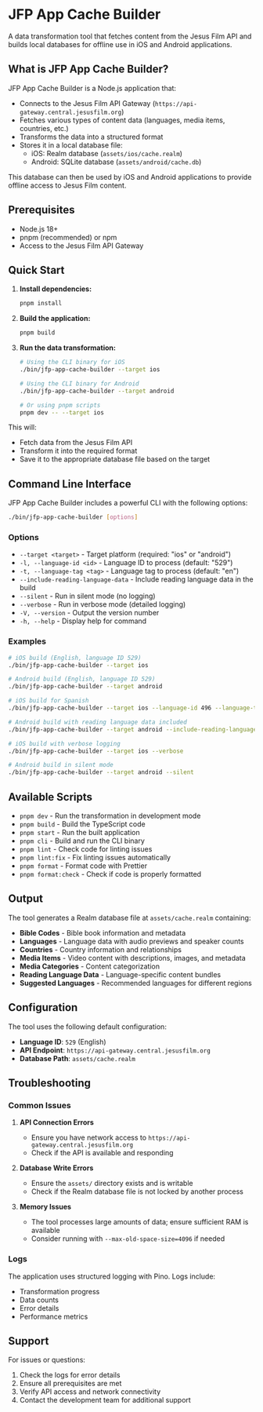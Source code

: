 # JFP App Cache Builder

A data transformation tool that fetches content from the Jesus Film API and builds local databases for offline use in iOS and Android applications.

## What is JFP App Cache Builder?

JFP App Cache Builder is a Node.js application that:

- Connects to the Jesus Film API Gateway (`https://api-gateway.central.jesusfilm.org`)
- Fetches various types of content data (languages, media items, countries, etc.)
- Transforms the data into a structured format
- Stores it in a local database file:
  - iOS: Realm database (`assets/ios/cache.realm`)
  - Android: SQLite database (`assets/android/cache.db`)

This database can then be used by iOS and Android applications to provide offline access to Jesus Film content.

## Prerequisites

- Node.js 18+ 
- pnpm (recommended) or npm
- Access to the Jesus Film API Gateway

## Quick Start

1. **Install dependencies:**
   ```bash
   pnpm install
   ```

2. **Build the application:**
   ```bash
   pnpm build
   ```

3. **Run the data transformation:**
   ```bash
   # Using the CLI binary for iOS
   ./bin/jfp-app-cache-builder --target ios
   
   # Using the CLI binary for Android
   ./bin/jfp-app-cache-builder --target android
   
   # Or using pnpm scripts
   pnpm dev -- --target ios
   ```

This will:
- Fetch data from the Jesus Film API
- Transform it into the required format
- Save it to the appropriate database file based on the target

## Command Line Interface

JFP App Cache Builder includes a powerful CLI with the following options:

```bash
./bin/jfp-app-cache-builder [options]
```

### Options

- `--target <target>` - Target platform (required: "ios" or "android")
- `-l, --language-id <id>` - Language ID to process (default: "529")
- `-t, --language-tag <tag>` - Language tag to process (default: "en")
- `--include-reading-language-data` - Include reading language data in the build
- `--silent` - Run in silent mode (no logging)
- `--verbose` - Run in verbose mode (detailed logging)
- `-V, --version` - Output the version number
- `-h, --help` - Display help for command

### Examples

```bash
# iOS build (English, language ID 529)
./bin/jfp-app-cache-builder --target ios

# Android build (English, language ID 529)
./bin/jfp-app-cache-builder --target android

# iOS build for Spanish
./bin/jfp-app-cache-builder --target ios --language-id 496 --language-tag es

# Android build with reading language data included
./bin/jfp-app-cache-builder --target android --include-reading-language-data

# iOS build with verbose logging
./bin/jfp-app-cache-builder --target ios --verbose

# Android build in silent mode
./bin/jfp-app-cache-builder --target android --silent
```

## Available Scripts

- `pnpm dev` - Run the transformation in development mode
- `pnpm build` - Build the TypeScript code
- `pnpm start` - Run the built application
- `pnpm cli` - Build and run the CLI binary
- `pnpm lint` - Check code for linting issues
- `pnpm lint:fix` - Fix linting issues automatically
- `pnpm format` - Format code with Prettier
- `pnpm format:check` - Check if code is properly formatted

## Output

The tool generates a Realm database file at `assets/cache.realm` containing:

- **Bible Codes** - Bible book information and metadata
- **Languages** - Language data with audio previews and speaker counts
- **Countries** - Country information and relationships
- **Media Items** - Video content with descriptions, images, and metadata
- **Media Categories** - Content categorization
- **Reading Language Data** - Language-specific content bundles
- **Suggested Languages** - Recommended languages for different regions

## Configuration

The tool uses the following default configuration:

- **Language ID**: `529` (English)
- **API Endpoint**: `https://api-gateway.central.jesusfilm.org`
- **Database Path**: `assets/cache.realm`

## Troubleshooting

### Common Issues

1. **API Connection Errors**
   - Ensure you have network access to `https://api-gateway.central.jesusfilm.org`
   - Check if the API is available and responding

2. **Database Write Errors**
   - Ensure the `assets/` directory exists and is writable
   - Check if the Realm database file is not locked by another process

3. **Memory Issues**
   - The tool processes large amounts of data; ensure sufficient RAM is available
   - Consider running with `--max-old-space-size=4096` if needed

### Logs

The application uses structured logging with Pino. Logs include:
- Transformation progress
- Data counts
- Error details
- Performance metrics

## Support

For issues or questions:
1. Check the logs for error details
2. Ensure all prerequisites are met
3. Verify API access and network connectivity
4. Contact the development team for additional support 